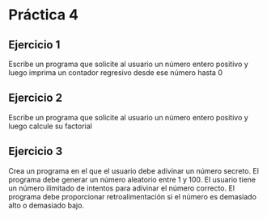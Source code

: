 # Práctica 4

## Ejercicio 1

Escribe un programa que solicite al usuario un número entero positivo y luego imprima un contador regresivo desde ese número hasta 0 

## Ejercicio 2

Escribe un programa que solicite al usuario un número entero positivo y luego calcule su factorial 

## Ejercicio 3

Crea un programa en el que el usuario debe adivinar un número secreto. 
El programa debe generar un número aleatorio entre 1 y 100. 
El usuario tiene un número ilimitado de intentos para adivinar el número correcto. 
El programa debe proporcionar retroalimentación si el número es demasiado alto o demasiado bajo.